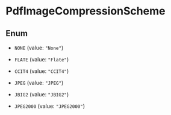 

# PdfImageCompressionScheme

## Enum


* `NONE` (value: `"None"`)

* `FLATE` (value: `"Flate"`)

* `CCIT4` (value: `"CCIT4"`)

* `JPEG` (value: `"JPEG"`)

* `JBIG2` (value: `"JBIG2"`)

* `JPEG2000` (value: `"JPEG2000"`)




